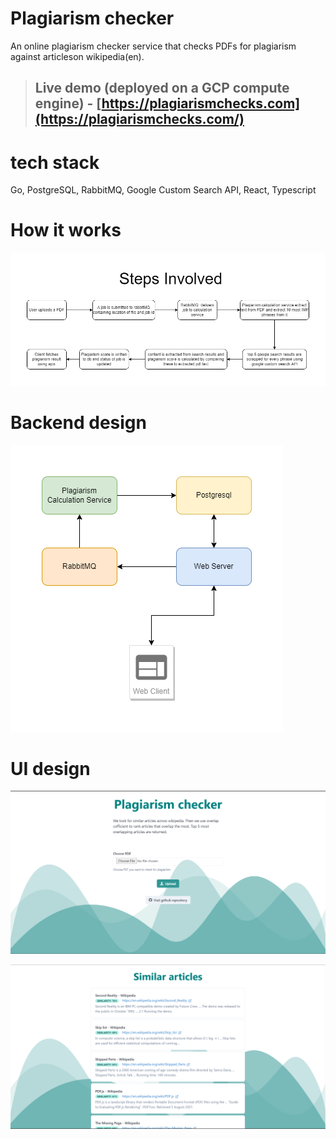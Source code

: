 # Plagiarism checker

An online plagiarism checker service that checks PDFs for plagiarism against articleson wikipedia(en).

> ## Live demo (deployed on a GCP compute engine) - [https://plagiarismchecks.com](https://plagiarismchecks.com/)

# tech stack
Go, PostgreSQL, RabbitMQ, Google Custom Search API, React, Typescript

# How it works

![process](./assets/process.png)

# Backend design

![infra](./assets/infra.png)

# UI design

![s1](./assets/desktop%20home.png)

![s2](./assets/desktop%20jobs.png)